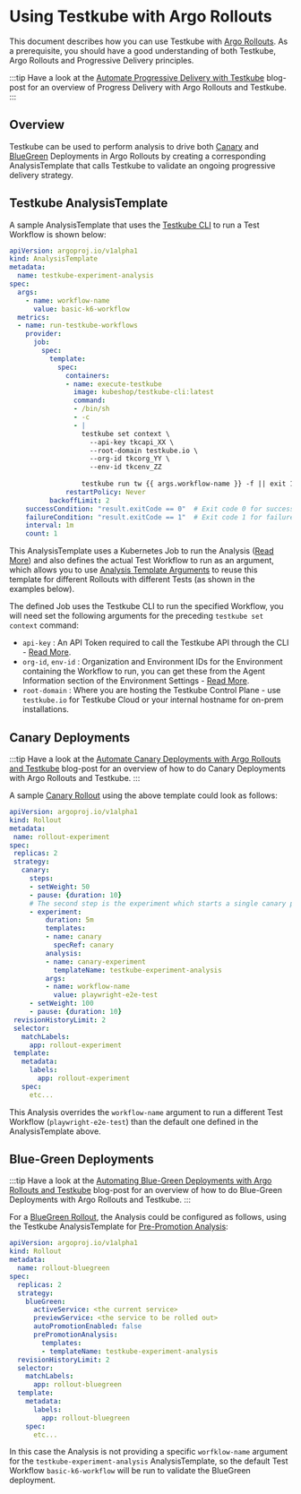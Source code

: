 # Using Testkube with Argo Rollouts

This document describes how you can use Testkube with [Argo Rollouts](https://argo-rollouts.readthedocs.io/en/stable/). As a prerequisite, you should have a good understanding
of both Testkube, Argo Rollouts and Progressive Delivery principles.

:::tip
Have a look at the [Automate Progressive Delivery with Testkube](https://testkube.io/learn/automate-progressive-delivery-with-testkube-for-risk-free-application-rollouts)
blog-post for an overview of Progress Delivery with Argo Rollouts and Testkube.
:::

## Overview

Testkube can be used to perform analysis to drive both [Canary](https://argo-rollouts.readthedocs.io/en/stable/features/canary/) and [BlueGreen](https://argo-rollouts.readthedocs.io/en/stable/features/bluegreen/) Deployments in Argo Rollouts by
creating a corresponding AnalysisTemplate that calls Testkube to validate an ongoing progressive delivery strategy.

## Testkube AnalysisTemplate

A sample AnalysisTemplate that uses the [Testkube CLI](/articles/cli) to run a Test Workflow is shown below:

```yaml
apiVersion: argoproj.io/v1alpha1
kind: AnalysisTemplate
metadata:
  name: testkube-experiment-analysis
spec:
  args:
    - name: workflow-name
      value: basic-k6-workflow
  metrics:
  - name: run-testkube-workflows
    provider:
      job:
        spec:
          template:
            spec:
              containers:
              - name: execute-testkube
                image: kubeshop/testkube-cli:latest
                command:
                - /bin/sh
                - -c
                - |
                  testkube set context \
                    --api-key tkcapi_XX \
                    --root-domain testkube.io \
                    --org-id tkcorg_YY \
                    --env-id tkcenv_ZZ
 
                  testkube run tw {{ args.workflow-name }} -f || exit 1
              restartPolicy: Never
          backoffLimit: 2
    successCondition: "result.exitCode == 0"  # Exit code 0 for success
    failureCondition: "result.exitCode == 1"  # Exit code 1 for failure
    interval: 1m
    count: 1
```

This AnalysisTemplate uses a Kubernetes Job to run the Analysis ([Read More](https://argo-rollouts.readthedocs.io/en/stable/analysis/job/)) 
and also defines the actual Test Workflow to run as an argument, which allows you to use [Analysis Template Arguments](https://argo-rollouts.readthedocs.io/en/stable/features/analysis/#analysis-template-arguments) to
reuse this template for different Rollouts with different Tests (as shown in the examples below).

The defined Job uses the Testkube CLI to run the specified Workflow, you will need set the following arguments for the preceding
`testkube set context` command:

- `api-key` : An API Token required to call the Testkube API through the CLI - [Read More](/testkube-pro/articles/api-token-management).
- `org-id`, `env-id` : Organization and Environment IDs for the Environment containing the Workflow to run, you can get these from 
  the Agent Information section of the Environment Settings - [Read More](/testkube-pro/articles/environment-management#environment-connection).
- `root-domain` : Where you are hosting the Testkube Control Plane - use `testkube.io` for Testkube Cloud or your internal hostname for on-prem installations.

## Canary Deployments

:::tip
Have a look at the [Automate Canary Deployments with Argo Rollouts and Testkube](https://testkube.io/learn/automate-canary-deployments-with-argo-rollouts-and-testkube)
blog-post for an overview of how to do Canary Deployments with Argo Rollouts and Testkube.
:::

A sample [Canary Rollout](https://argo-rollouts.readthedocs.io/en/stable/features/canary/) using the above template could look as follows:

```yaml
apiVersion: argoproj.io/v1alpha1
kind: Rollout
metadata:
 name: rollout-experiment
spec:
 replicas: 2
 strategy:
   canary:
     steps:
     - setWeight: 50
     - pause: {duration: 10}
     # The second step is the experiment which starts a single canary pod
     - experiment:
         duration: 5m
         templates:
         - name: canary
           specRef: canary
         analysis:
         - name: canary-experiment
           templateName: testkube-experiment-analysis
         args:
         - name: workflow-name
           value: playwright-e2e-test
     - setWeight: 100
     - pause: {duration: 10}
 revisionHistoryLimit: 2
 selector:
   matchLabels:
     app: rollout-experiment
 template:
   metadata:
     labels:
       app: rollout-experiment
   spec:
     etc...
```

This Analysis overrides the `workflow-name` argument to run a different Test Workflow (`playwright-e2e-test`) than 
the default one defined in the AnalysisTemplate above.

## Blue-Green Deployments

:::tip
Have a look at the [Automating Blue-Green Deployments with Argo Rollouts and Testkube](https://testkube.io/learn/automating-blue-green-deployments-with-argo-rollouts-and-testkube)
blog-post for an overview of how to do Blue-Green Deployments with Argo Rollouts and Testkube.
:::

For a [BlueGreen Rollout](https://argo-rollouts.readthedocs.io/en/stable/features/bluegreen/), the Analysis 
could be configured as follows, using the Testkube AnalysisTemplate for [Pre-Promotion Analysis](https://argo-rollouts.readthedocs.io/en/stable/features/analysis/#bluegreen-pre-promotion-analysis):

```yaml
apiVersion: argoproj.io/v1alpha1
kind: Rollout
metadata:
  name: rollout-bluegreen
spec:
  replicas: 2
  strategy:
    blueGreen:
      activeService: <the current service>
      previewService: <the service to be rolled out>
      autoPromotionEnabled: false
      prePromotionAnalysis:
        templates:
        - templateName: testkube-experiment-analysis
  revisionHistoryLimit: 2
  selector:
    matchLabels:
      app: rollout-bluegreen
  template:
    metadata:
      labels:
        app: rollout-bluegreen
    spec:
      etc...
```

In this case the Analysis is not providing a specific `worfklow-name` argument for the `testkube-experiment-analysis` AnalysisTemplate, 
so the default Test Workflow `basic-k6-workflow` will be run to validate the BlueGreen deployment.



